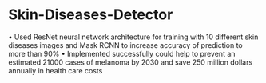 ﻿# Skin-Diseases-Detector
•	Used ResNet neural network architecture for training with 10 different skin diseases images and Mask RCNN to increase accuracy of prediction to more than 90%
•	Implemented successfully could help to prevent an estimated 21000 cases of melanoma by 2030 and save 250 million dollars annually in health care costs
